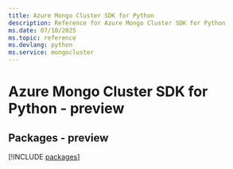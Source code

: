 ```yaml
---
title: Azure Mongo Cluster SDK for Python
description: Reference for Azure Mongo Cluster SDK for Python
ms.date: 07/10/2025
ms.topic: reference
ms.devlang: python
ms.service: mongocluster
---
```

# Azure Mongo Cluster SDK for Python - preview
## Packages - preview
[!INCLUDE [packages](mongo-cluster-index.md)]